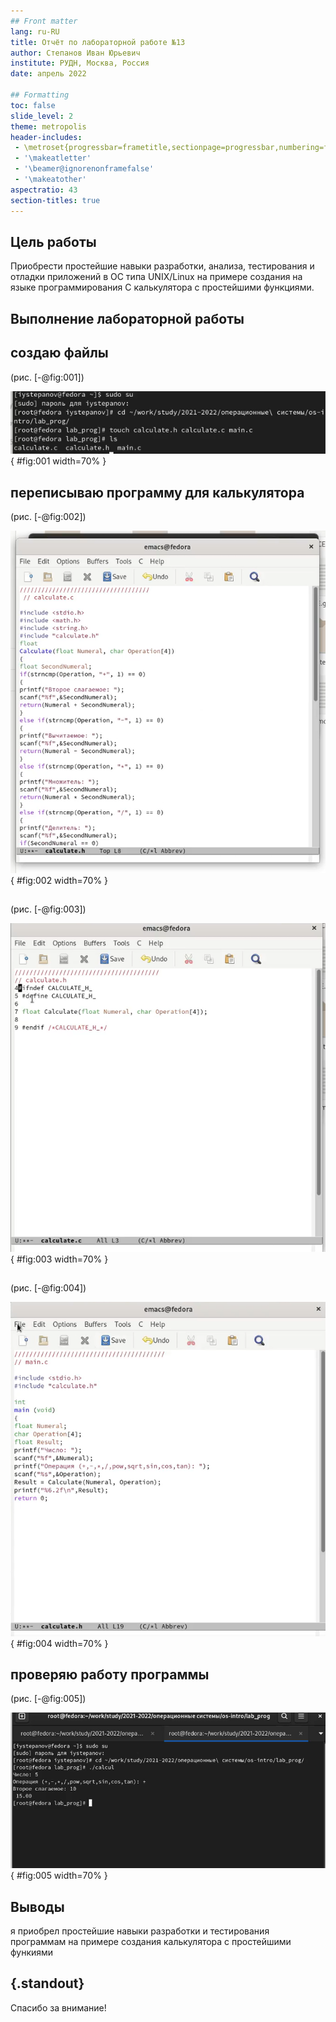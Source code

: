 ```yaml
---
## Front matter
lang: ru-RU
title: Отчёт по лабораторной работе №13
author: Степанов Иван Юрьевич
institute: РУДН, Москва, Россия
date: апрель 2022

## Formatting
toc: false
slide_level: 2
theme: metropolis
header-includes: 
 - \metroset{progressbar=frametitle,sectionpage=progressbar,numbering=fraction}
 - '\makeatletter'
 - '\beamer@ignorenonframefalse'
 - '\makeatother'
aspectratio: 43
section-titles: true
---
```


## Цель работы

Приобрести простейшие навыки разработки, анализа, тестирования и отладки приложений в ОС типа UNIX/Linux на примере создания на языке программирования
С калькулятора с простейшими функциями.

## Выполнение лабораторной работы

## создаю файлы

(рис. [-@fig:001])

![создание файлов](image/img1.png){ #fig:001 width=70% }

## переписываю программу для калькулятора

(рис. [-@fig:002])

![](image/img2.png){ #fig:002 width=70% }

## 

(рис. [-@fig:003])

![](image/img3.png){ #fig:003 width=70% }

##

(рис. [-@fig:004])

![](image/img4.png){ #fig:004 width=70% }

## проверяю работу программы

(рис. [-@fig:005])

![проверка](image/img5.png){ #fig:005 width=70% }


## Выводы

я приобрел простейшие навыки разработки и тестирования программам на примере создания калькулятора с простейшими функиями

## {.standout}

Спасибо за внимание!
